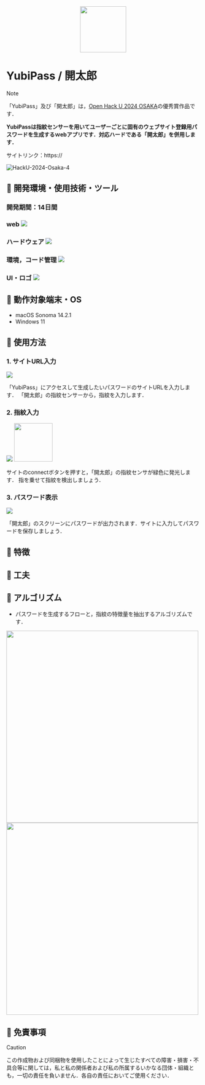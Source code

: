 <div align="center">
<img width="120" src="https://github.com/Hack-U-2024-OSAKA-hogehoge/YUBIPASS/assets/114457271/d753adb8-9b3a-4037-af55-0a406437f182">
</div>

# YubiPass / 開太郎
> [!NOTE]
>「YubiPass」及び「開太郎」は，[Open Hack U 2024 OSAKA](https://hacku.yahoo.co.jp/hacku2024_osaka/)の優秀賞作品です．

**YubiPassは指紋センサーを用いてユーザーごとに固有のウェブサイト登録用パスワードを生成するｗebアプリです．対応ハードである「開太郎」を併用します．**

サイトリンク：https:// 

![HackU-2024-Osaka-4](https://github.com/Hack-U-2024-OSAKA-hogehoge/YUBIPASS/assets/114457271/e426ab1d-a667-4ded-aab1-8160c2d3def3)

## 🪬 開発環境・使用技術・ツール

<H3>開発期間：14日間</H3>

<H3>web
<a href="https://skillicons.dev">
   <img src="https://skillicons.dev/icons?i=html,css,javascript,python,django"/>
</a>
<h3>ハードウェア
<a href="https://skillicons.dev">
   <img src="https://skillicons.dev/icons?i=cpp,arduino"/>
</a>
<h3>環境，コード管理
<a href="https://skillicons.dev">
   <img src="https://skillicons.dev/icons?i=github,git,vscode"/>
</a>
<h3>UI・ロゴ
<a href="https://skillicons.dev">
   <img src="https://skillicons.dev/icons?i=blender,figma,photoshop"/>
</a>

## 🪬 動作対象端末・OS

- macOS Sonoma 14.2.1
- Windows 11

## 🪬 使用方法

### 1. サイトURL入力

<img src="https://github.com/Hack-U-2024-OSAKA-hogehoge/YUBIPASS/assets/114457271/696685c1-6d3f-43d4-8e1f-bdef66f207a7">

「YubiPass」にアクセスして生成したいパスワードのサイトURLを入力します．
「開太郎」の指紋センサーから，指紋を入力します．

### 2. 指紋入力

<img src="https://github.com/Hack-U-2024-OSAKA-hogehoge/YUBIPASS/assets/114457271/3bd47469-b047-4037-b9ee-76cef42397d2">
<img width="100" src=https://github.com/Hack-U-2024-OSAKA-hogehoge/YUBIPASS/assets/114457271/6c87c2e6-54fc-44e8-b275-e5eb5f00557b">

サイトのconnectボタンを押すと，「開太郎」の指紋センサが緑色に発光します．
指を乗せて指紋を検出しましょう．

### 3. パスワード表示

<img src="https://github.com/Hack-U-2024-OSAKA-hogehoge/YUBIPASS/assets/114457271/da136b9a-e78a-4b44-988c-0880be0ae1fa">

「開太郎」のスクリーンにパスワードが出力されます．サイトに入力してパスワードを保存しましょう．

## 🪬 特徴

## 🪬 工夫

## 🪬 アルゴリズム

- パスワードを生成するフローと，指紋の特徴量を抽出するアルゴリズムです．

<img style="width:500px" src="https://github.com/Hack-U-2024-OSAKA-hogehoge/YUBIPASS/assets/114457271/1cec216f-ff12-4dd7-8e86-7b5e3a145b2a"><img style="width:500px" src="https://github.com/Hack-U-2024-OSAKA-hogehoge/YUBIPASS/assets/114457271/6a322dfe-1d70-41e7-9b31-45a1afc0da3d">

## 🪬 免責事項

> [!CAUTION]
この作成物および同梱物を使用したことによって生じたすべての障害・損害・不具合等に関しては，私と私の関係者および私の所属するいかなる団体・組織とも，一切の責任を負いません．各自の責任においてご使用ください．
